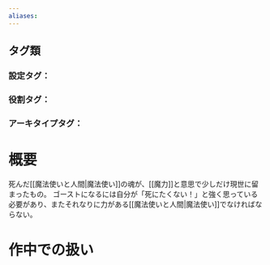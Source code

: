 ```yaml
---
aliases:
---
```

## タグ類
### 設定タグ：
### 役割タグ：
### アーキタイプタグ：
# 概要
死んだ[[魔法使いと人間|魔法使い]]の魂が、[[魔力]]と意思で少しだけ現世に留まったもの。
ゴーストになるには自分が「死にたくない！」と強く思っている必要があり、またそれなりに力がある[[魔法使いと人間|魔法使い]]でなければならない。
# 作中での扱い